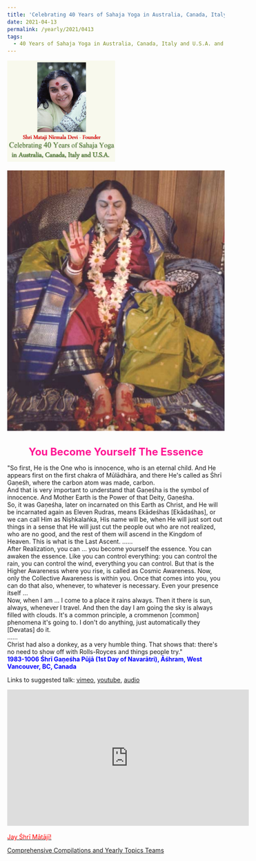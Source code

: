 ```yaml
---
title: 'Celebrating 40 Years of Sahaja Yoga in Australia, Canada, Italy and U.S.A. and its Culture, Post 15 on the Second Day of Chaitra Navarātri'
date: 2021-04-13
permalink: /yearly/2021/0413
tags:
  - 40 Years of Sahaja Yoga in Australia, Canada, Italy and U.S.A. and its Culture
---
```

<div style="text-align: left"><img src="/images/Celebrating40YearsSahajaYoga.png" width="250" /></div><br>

<div style="text-align: center"><img src="/images/image661.jpg" /></div>

<br>
<p style="color:DeepPink; text-align:center">
<font size="+2"><b>You Become Yourself The Essence</b><br></font>
</p>

<p>
"So first, He is the One who is innocence, who is an eternal child. And He appears first on the first chakra of Mūlādhāra, and there He's called as Śhrī Gaṇeśh, where the carbon atom was made, carbon.<br>
And that is very important to understand that Gaṇeśha is the symbol of innocence. And Mother Earth is the Power of that Deity, Gaṇeśha.<br>
So, it was Gaṇeśha, later on incarnated on this Earth as Christ, and He will be incarnated again as Eleven Rudras, means Ekādeśhas [Ekādaśhas], or we can call Him as Niṣhkalaṅka, His name will be, when He will just sort out things in a sense that He will just cut the people out who are not realized, who are no good, and the rest of them will ascend in the Kingdom of Heaven. This is what is the Last Ascent.
......<br>
After Realization, you can ... you become yourself the essence. You can awaken the essence. Like you can control everything: you can control the rain, you can control the wind, everything you can control. But that is the Higher Awareness where you rise, is called as Cosmic Awareness. Now, only the Collective Awareness is within you. Once that comes into you, you can do that also, whenever, to whatever is necessary. Even your presence itself ...<br>
Now, when I am ... I come to a place it rains always. Then it there is sun, always, whenever I travel. And then the day I am going the sky is always filled with clouds. It's a common principle, a crommenon [common] phenomena it's going to. I don't do anything, just automatically they [Devatas] do it.<br>
......<br>
Christ had also a donkey, as a very humble thing. That shows that: there's no need to show off with Rolls-Royces and things people try."<br>
<font color="blue"><b>1983-1006 Śhrī Gaṇeśha Pūjā (1st Day of Navarātri), Āśhram, West Vancouver, BC, Canada</b></font><br>
</p>

Links to suggested talk: <a href="https://vimeo.com/26311737"> vimeo</a>, <a href="https://www.youtube.com/watch?v=0wqj6proZhI"> youtube</a>, <a href="https://soundcloud.com/nirmala-vidya-portal/1983-1006-ganesha-puja"> audio<br>

<iframe width="560" height="315" src="https://www.youtube.com/embed/0wqj6proZhI" title="YouTube video player" frameborder="0" allow="accelerometer; autoplay; clipboard-write; encrypted-media; gyroscope; picture-in-picture" allowfullscreen></iframe>

<p style="color:red;">Jay Śhrī Mātājī!<br></p>

Comprehensive Compilations and Yearly Topics Teams

